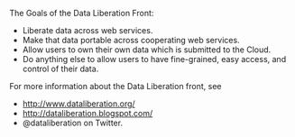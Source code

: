 The Goals of the Data Liberation Front:

  * Liberate data across web services.
  * Make that data portable across cooperating web services.
  * Allow users to own their own data which is submitted to the Cloud.
  * Do anything else to allow users to have fine-grained, easy access, and control of their data.

For more information about the Data Liberation front, see

  * http://www.dataliberation.org/
  * http://dataliberation.blogspot.com/
  * @dataliberation on Twitter.
